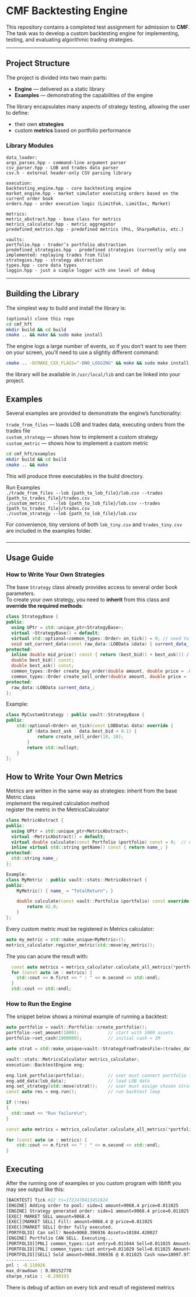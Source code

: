 # CMF Backtesting Engine

This repository contains a completed test assignment for admission to **CMF**.  
The task was to develop a custom backtesting engine for implementing, testing, and evaluating algorithmic trading strategies.  

---

## Project Structure

The project is divided into two main parts:  

- **Engine** — delivered as a static library  
- **Examples** — demonstrating the capabilities of the engine  

The library encapsulates many aspects of strategy testing, allowing the user to define:  
- their own **strategies**  
- custom **metrics** based on portfolio performance  

### Library Modules
```
data_loader:
args_parses.hpp - command-line argument parser
csv_parser.hpp - LOB and trades data parser
csv.h - external header-only CSV parsing library

execution:
backtesting_engine.hpp - core backtesting engine
market_engine.hpp - market simulator executing orders based on the current order book
orders.hpp - order execution logic (LimitFok, LimitIoc, Market)

metrics:
metric_abstract.hpp - base class for metrics
metrics_calculator.hpp - metric aggregator
predefined_metrics.hpp - predefined metrics (PnL, SharpeRatio, etc.)

vaults:
portfolio.hpp - trader’s portfolio abstraction
predefined_strategies.hpp - predefined strategies (currently only one implemented: replaying trades from file)
strategies.hpp - strategy abstraction
types.hpp - core data types
loggin.hpp - just a simple logger with one level of debug
```

---

## Building the Library

The simplest way to build and install the library is:

```bash
(optional) clone this repo
cd cmf_hft
mkdir build && cd build
cmake .. && make && sudo make install
```

The engine logs a large number of events, so if you don’t want to see them on your screen, you’ll need to use a slightly different command:

```bash
cmake .. -DCMAKE_CXX_FLAGS="-DNO_LOGGING" && make && sudo make install
```

the library will be available in `/usr/local/lib` and can be linked into your project.

## Examples
Several examples are provided to demonstrate the engine’s functionality:

`trade_from_files` — loads LOB and trades data, executing orders from the trades file  
`custom_strategy` — shows how to implement a custom strategy  
`custom_metric` — shows how to implement a custom metric

```bash
cd cmf_hft/examples
mkdir build && cd build
cmake .. && make
```

This will produce three executables in the build directory.

Run Examples  
`./trade_from_files --lob {path_to_lob_file}/lob.csv --trades {path_to_trades_file}/trades.csv`  
`./custom_metric   --lob {path_to_lob_file}/lob.csv --trades {path_to_trades_file}/trades.csv`  
`./custom_strategy --lob {path_to_lob_file}/lob.csv`  

For convenience, tiny versions of both `lob_tiny.csv` and `trades_tiny.csv` are included in the examples folder.

### 

---

## Usage Guide

### How to Write Your Own Strategies

The base `Strategy` class already provides access to several order book parameters.  
To create your own strategy, you need to **inherit** from this class and **override the required methods**:

```cpp
class StrategyBase {
public:
  using UPtr = std::unique_ptr<StrategyBase>;
  virtual ~StrategyBase() = default;
  virtual std::optional<common_types::Order> on_tick() = 0; // need to be implemented
  void set_current_data(const raw_data::LOBData &data) { current_data_ = data; }
protected:
  inline double mid_price() const { return (best_bid() + best_ask()) / 2.0; }
  double best_bid() const;
  double best_ask() const;
  common_types::Order create_buy_order(double amount, double price = .0) const;
  common_types::Order create_sell_order(double amount, double price = .0) const;
protected:
  raw_data::LOBData current_data_;
};
```

Example:

```cpp
class MyCustomStrategy : public vault::StrategyBase {
public:
    std::optional<Order> on_tick(const LOBData& data) override {
        if (data.best_ask - data.best_bid < 0.1) {
            return create_sell_order(10, 10);
        }
        return std::nullopt;
    }
};
```

## How to Write Your Own Metrics

Metrics are written in the same way as strategies:
inherit from the base Metric class  
implement the required calculation method  
register the metric in the MetricsCalculator  

```cpp
class MetricAbstract {
public:
  using UPtr = std::unique_ptr<MetricAbstract>;
  virtual ~MetricAbstract() = default;
  virtual double calculate(const Portfolio &portfolio) const = 0;  // need to be implemented
  inline virtual std::string getName() const { return name_; }
protected:
  std::string name_;
};

Example:
class MyMetric : public vault::stats::MetricAbstract {
public:
    MyMetric() { name_ = "TotalReturn"; }

    double calculate(const vault::Portfolio &portfolio) const override {
        return 42.0;
    }
};
```

Every custom metric must be registered in Metrics calculator:
```cpp
auto my_metric = std::make_unique<MyMetric>();
metrics_calculator.register_metric(std::move(my_metric));
```

The you can acure the result with:

```cpp
  const auto metrics = metrics_calculator.calculate_all_metrics(*portfolio);
  for (const auto &m : metrics) {
    std::cout << m.first << " : " << m.second << std::endl;
  }
  std::cout << std::endl;
```

### How to Run the Engine
The snippet below shows a minimal example of running a backtest:

```cpp
auto portfolio = vault::Portfolio::create_portfolio();
portfolio->set_amount(1000);           // start with 1000 assets
portfolio->set_cash(1000000);          // initial cash = 1M

auto strat = std::make_unique<vault::StrategyFromTradesFile>(trades_data);

vault::stats::MetricsCalculator metrics_calculator;
execution::BacktestEngine eng;

eng.link_portfolio(portfolio);         // user must connect portfolio to engine
eng.add_data(lob_data);                // load LOB data
eng.set_strategy(std::move(strat));    // user must assign chosen strategy
const auto res = eng.run();            // run backtest loop

if (!res)
{
  std::cout << "Run failure\n";
}

const auto metrics = metrics_calculator.calculate_all_metrics(*portfolio);

for (const auto &m : metrics) {
    std::cout << m.first << " : " << m.second << std::endl;
}
```

## Executing
After the running one of examples or you custom program with libhft you may see output like this:
```bash
[BACKTEST] Tick #22 ts=1722470413451824
[ENGINE] Adding order to pool: side=1 amount=9068.4 price=0.011025
[ENGINE] Strategy generated order: side=1 amount=9068.4 price=0.011025
[EXEC] MARKET SELL amount=9068.4
[EXEC][MARKET SELL] Fill: amount=9068.4 @ price=0.011025
[EXEC][MARKET SELL] Order fully executed.
[PORTFOLIO] Can sell? Need=9068.396936 Assets=10184.420027
[ENGINE] Portfolio CAN SELL. Executing...
[PORTFOLIO][PNL] common_types::Lot entry=0.011044 Sell=0.011025 Amount=84.645791 PnL=-0.001574
[PORTFOLIO][PNL] common_types::Lot entry=0.011029 Sell=0.011025 Amount=8983.751145 PnL=-0.033240
[PORTFOLIO][SELL] Sold amount=9068.396936 @ 0.011025 Cash now=10097.977383 Assets now=1116.023091 RealizedPnL=-0.034814
------------
pnl : -0.110926
max_drawdown : 0.00152778
sharpe_ratio : -0.290193
```

There is debug of action on every tick and result of registered metrics